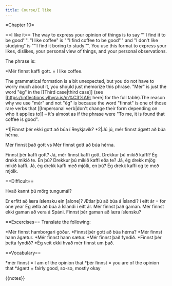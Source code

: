 ```yaml
---
title: Course/I like
---
```


=Chapter 10=

==I like it==
The way to express your opinion of things is to say "''I find it to be good''". "I like coffee" is "''I find coffee to be good''" and "I don't like studying" is "''I find it boring to study''". You use this format to express your likes, dislikes, your personal view of things, and your personal observations.

The phrase is:

*Mér finnst kaffi gott. = I like coffee.

The grammatical formation is a bit unexpected, but you do not have to worry much about it, you should just memorize this phrase. "Mér" is just the word "ég" in the [[Third case|third case]] (see [https://inflections.ylhyra.is/m%C3%A9r here] for the full table).<ref>The reason why we use "mér" and not "ég" is because the word "finnst" is one of those rare verbs that [[Impersonal verb|don't change their form depending on who it applies to]] – it's almost as if the phrase were "To me, it is found that coffee is good".</ref>

*1|Finnst þér ekki gott að búa í Reykjavík?
*2|Jú jú, mér finnst ágætt að búa hérna.<br />

Mér finnst það gott vs Mér finnst gott að búa hérna.

Finnst þér kaffi gott?
Já, mér finnst kaffi gott.
Drekkur þú mikið kaffi?
Ég drekk mikið te.
En þú? Drekkur þú mikið kaffi eða te?
Já, ég drekk mjög mikið kaffi.
Já, ég drekk kaffi með mjólk, en þú?
Ég drekk kaffi og te með mjólk.

==Difficult==

Hvað kannt þú mörg tungumál?

Er erfitt að læra íslensku ein [alone]?
Ætlar þú að búa á Íslandi?
í eitt ár = for one year
Ég ætla að búa á Íslandi í eitt ár.
Mér finnst það gaman.
Mér finnst ekki gaman að vera á Spáni.
Finnst þér gaman að læra íslensku?

==Excercises==
Translate the following:

*Mér finnst hamborgari góður.
*Finnst þér gott að búa hérna?
*Mér finnst hann ágætur.
*Mér finnst hann sætur.
*Mér finnst það fyndið.
*Finnst þér þetta fyndið?
*Ég veit ekki hvað mér finnst um það.

==Vocabulary==

*mér finnst = I am of the opinion that
*þér finnst = you are of the opinion that
*ágætt = fairly good, so-so, mostly okay<br />

{{notes}}